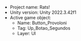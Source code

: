 <!-- UNITY CODE ASSIST INSTRUCTIONS START -->
- Project name: Rats!
- Unity version: Unity 2022.3.42f1
- Active game object:
  - Name: Button_Provoloni
  - Tag: Up_Botao_Segundos
  - Layer: UI
<!-- UNITY CODE ASSIST INSTRUCTIONS END -->